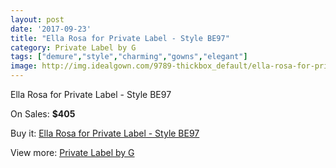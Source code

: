 ```yaml
---
layout: post
date: '2017-09-23'
title: "Ella Rosa for Private Label - Style BE97"
category: Private Label by G
tags: ["demure","style","charming","gowns","elegant"]
image: http://img.idealgown.com/9789-thickbox_default/ella-rosa-for-private-label-style-be97.jpg
---
```

Ella Rosa for Private Label - Style BE97

On Sales: **$405**
<a href="https://www.idealgown.com/en/private-label-by-g/4043-ella-rosa-for-private-label-style-be97.html"><amp-img layout="responsive" width="600" height="600" src="//img.idealgown.com/9789-thickbox_default/ella-rosa-for-private-label-style-be97.jpg" alt="Ella Rosa for Private Label - Style BE97 0" /></a>
<a href="https://www.idealgown.com/en/private-label-by-g/4043-ella-rosa-for-private-label-style-be97.html"><amp-img layout="responsive" width="600" height="600" src="//img.idealgown.com/9791-thickbox_default/ella-rosa-for-private-label-style-be97.jpg" alt="Ella Rosa for Private Label - Style BE97 1" /></a>
<a href="https://www.idealgown.com/en/private-label-by-g/4043-ella-rosa-for-private-label-style-be97.html"><amp-img layout="responsive" width="600" height="600" src="//img.idealgown.com/9790-thickbox_default/ella-rosa-for-private-label-style-be97.jpg" alt="Ella Rosa for Private Label - Style BE97 2" /></a>

Buy it: [Ella Rosa for Private Label - Style BE97](https://www.idealgown.com/en/private-label-by-g/4043-ella-rosa-for-private-label-style-be97.html "Ella Rosa for Private Label - Style BE97")

View more: [Private Label by G](https://www.idealgown.com/en/46-private-label-by-g "Private Label by G")
